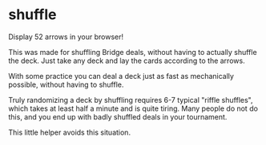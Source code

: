 # shuffle

Display 52 arrows in your browser!

This was made for shuffling Bridge deals, without having to actually shuffle the deck.  Just take any deck and lay the cards according to the arrows.

With some practice you can deal a deck just as fast as mechanically possible, without having to shuffle.

Truly randomizing a deck by shuffling requires 6-7 typical "riffle shuffles", which takes at least half a minute and is quite tiring.  Many people do not do this, and you end up with badly shuffled deals in your tournament.

This little helper avoids this situation.
